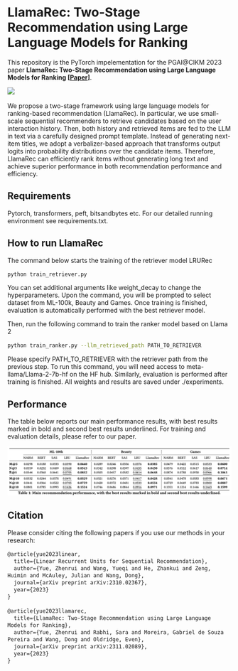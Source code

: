 # LlamaRec: Two-Stage Recommendation using Large Language Models for Ranking

This repository is the PyTorch impelementation for the PGAI@CIKM 2023 paper **LlamaRec: Two-Stage Recommendation using Large Language Models for Ranking [[Paper](https://arxiv.org/abs/2311.02089)]**.

<img src=media/method.png width=1000>

We propose a two-stage framework using large language models for ranking-based recommendation (LlamaRec). In particular, we use small-scale sequential recommenders to retrieve candidates based on the user interaction history. Then, both history and retrieved items are fed to the LLM in text via a carefully designed prompt template. Instead of generating next-item titles, we adopt a verbalizer-based approach that transforms output logits into probability distributions over the candidate items. Therefore, LlamaRec can efficiently rank items without generating long text and achieve superior performance in both recommendation performance and efficiency.


## Requirements

Pytorch, transformers, peft, bitsandbytes etc. For our detailed running environment see requirements.txt.


## How to run LlamaRec
The command below starts the training of the retriever model LRURec
```bash
python train_retriever.py
```
You can set additional arguments like weight_decay to change the hyperparameters. Upon the command, you will be prompted to select dataset from ML-100k, Beauty and Games. Once training is finished, evaluation is automatically performed with the best retriever model.

Then, run the following command to train the ranker model based on Llama 2
```bash
python train_ranker.py --llm_retrieved_path PATH_TO_RETRIEVER
```
Please specify PATH_TO_RETRIEVER with the retriever path from the previous step. To run this command, you will need access to meta-llama/Llama-2-7b-hf on the HF hub. Similarly, evaluation is performed after training is finished. All weights and results are saved under ./experiments.


## Performance

The table below reports our main performance results, with best results marked in bold and second best results underlined. For training and evaluation details, please refer to our paper.

<img src=performance.png width=1000>


## Citation
Please consider citing the following papers if you use our methods in your research:
```
@article{yue2023linear,
  title={Linear Recurrent Units for Sequential Recommendation},
  author={Yue, Zhenrui and Wang, Yueqi and He, Zhankui and Zeng, Huimin and McAuley, Julian and Wang, Dong},
  journal={arXiv preprint arXiv:2310.02367},
  year={2023}
}

@article{yue2023llamarec,
  title={LlamaRec: Two-Stage Recommendation using Large Language Models for Ranking},
  author={Yue, Zhenrui and Rabhi, Sara and Moreira, Gabriel de Souza Pereira and Wang, Dong and Oldridge, Even},
  journal={arXiv preprint arXiv:2311.02089},
  year={2023}
}
```
